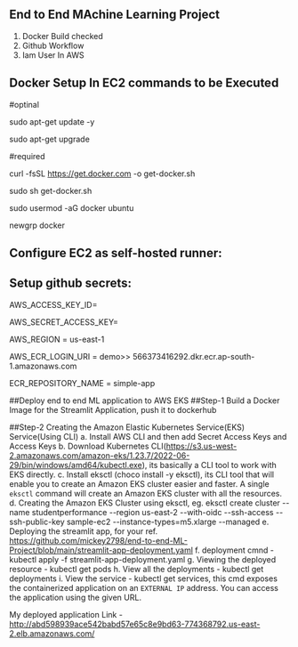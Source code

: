 ## End to End MAchine Learning Project

1. Docker Build checked
2. Github Workflow
3. Iam User In AWS

## Docker Setup In EC2 commands to be Executed

#optinal

sudo apt-get update -y

sudo apt-get upgrade

#required

curl -fsSL https://get.docker.com -o get-docker.sh

sudo sh get-docker.sh

sudo usermod -aG docker ubuntu

newgrp docker

## Configure EC2 as self-hosted runner:

## Setup github secrets:

AWS_ACCESS_KEY_ID=

AWS_SECRET_ACCESS_KEY=

AWS_REGION = us-east-1

AWS_ECR_LOGIN_URI = demo>>  566373416292.dkr.ecr.ap-south-1.amazonaws.com

ECR_REPOSITORY_NAME = simple-app


##Deploy end to end ML application to AWS EKS
##Step-1
Build a Docker Image for the Streamlit Application, push it to dockerhub

##Step-2
Creating the Amazon Elastic Kubernetes Service(EKS) Service(Using CLI)
	a. Install AWS CLI and then add Secret Access Keys and Access Keys
	b. Download Kubernetes CLI(https://s3.us-west-2.amazonaws.com/amazon-eks/1.23.7/2022-06-29/bin/windows/amd64/kubectl.exe), its basically a CLI tool to work with EKS directly.
	c. Install eksctl (choco install -y eksctl), its CLI tool that will enable you to create an Amazon EKS cluster easier and faster. A single `eksctl` command will create an Amazon EKS cluster with all the resources.
	d. Creating the Amazon EKS Cluster using eksctl, eg. eksctl create cluster --name studentperformance --region us-east-2 --with-oidc --ssh-access --ssh-public-key sample-ec2 --instance-types=m5.xlarge --managed 
	e. Deploying the streamlit app, for your ref. https://github.com/mickey2798/end-to-end-ML-Project/blob/main/streamlit-app-deployment.yaml
	f. deployment cmnd - kubectl apply -f streamlit-app-deployment.yaml
	g. Viewing the deployed resource - kubectl get pods
	h. View all the deployments - kubectl get deployments
	i. View the service - kubectl get services, this cmd exposes the containerized application on an `EXTERNAL IP` address. You can access the application using the given URL. 
	


My deployed application Link - http://abd598939ace542babd57e65c8e9bd63-774368792.us-east-2.elb.amazonaws.com/
